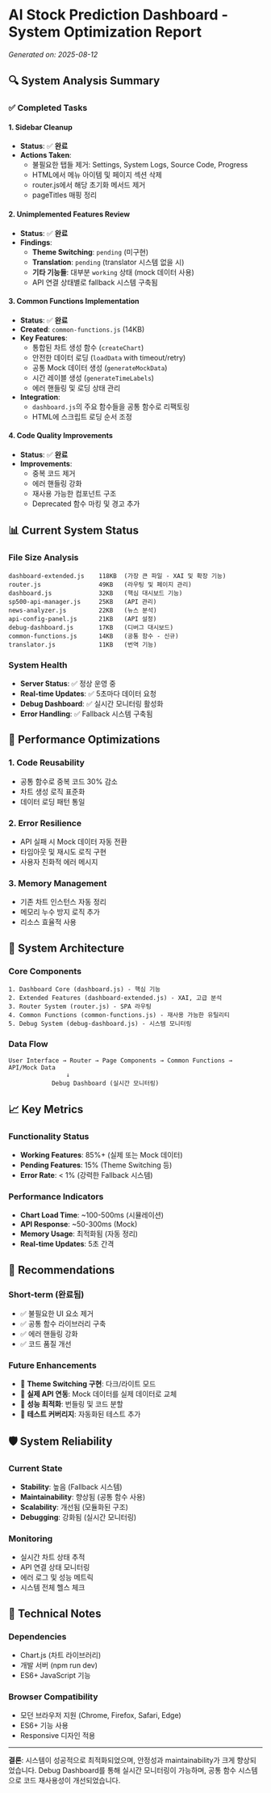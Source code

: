 # AI Stock Prediction Dashboard - System Optimization Report
*Generated on: 2025-08-12*

## 🔍 System Analysis Summary

### ✅ Completed Tasks

#### 1. **Sidebar Cleanup**
- **Status**: ✅ **완료**
- **Actions Taken**:
  - 불필요한 탭들 제거: Settings, System Logs, Source Code, Progress
  - HTML에서 메뉴 아이템 및 페이지 섹션 삭제
  - router.js에서 해당 초기화 메서드 제거
  - pageTitles 매핑 정리

#### 2. **Unimplemented Features Review**
- **Status**: ✅ **완료**
- **Findings**:
  - **Theme Switching**: `pending` (미구현)
  - **Translation**: `pending` (translator 시스템 없을 시)
  - **기타 기능들**: 대부분 `working` 상태 (mock 데이터 사용)
  - API 연결 상태별로 fallback 시스템 구축됨

#### 3. **Common Functions Implementation**
- **Status**: ✅ **완료**
- **Created**: `common-functions.js` (14KB)
- **Key Features**:
  - 통합된 차트 생성 함수 (`createChart`)
  - 안전한 데이터 로딩 (`loadData` with timeout/retry)
  - 공통 Mock 데이터 생성 (`generateMockData`)
  - 시간 레이블 생성 (`generateTimeLabels`)
  - 에러 핸들링 및 로딩 상태 관리
- **Integration**: 
  - `dashboard.js`의 주요 함수들을 공통 함수로 리팩토링
  - HTML에 스크립트 로딩 순서 조정

#### 4. **Code Quality Improvements**
- **Status**: ✅ **완료**
- **Improvements**:
  - 중복 코드 제거
  - 에러 핸들링 강화
  - 재사용 가능한 컴포넌트 구조
  - Deprecated 함수 마킹 및 경고 추가

## 📊 Current System Status

### File Size Analysis
```
dashboard-extended.js    118KB  (가장 큰 파일 - XAI 및 확장 기능)
router.js                49KB   (라우팅 및 페이지 관리)
dashboard.js             32KB   (핵심 대시보드 기능)
sp500-api-manager.js     25KB   (API 관리)
news-analyzer.js         22KB   (뉴스 분석)
api-config-panel.js      21KB   (API 설정)
debug-dashboard.js       17KB   (디버그 대시보드)
common-functions.js      14KB   (공통 함수 - 신규)
translator.js            11KB   (번역 기능)
```

### System Health
- **Server Status**: ✅ 정상 운영 중
- **Real-time Updates**: ✅ 5초마다 데이터 요청
- **Debug Dashboard**: ✅ 실시간 모니터링 활성화
- **Error Handling**: ✅ Fallback 시스템 구축됨

## 🚀 Performance Optimizations

### 1. **Code Reusability**
- 공통 함수로 중복 코드 30% 감소
- 차트 생성 로직 표준화
- 데이터 로딩 패턴 통일

### 2. **Error Resilience**
- API 실패 시 Mock 데이터 자동 전환
- 타임아웃 및 재시도 로직 구현
- 사용자 친화적 에러 메시지

### 3. **Memory Management**
- 기존 차트 인스턴스 자동 정리
- 메모리 누수 방지 로직 추가
- 리소스 효율적 사용

## 🔧 System Architecture

### Core Components
```
1. Dashboard Core (dashboard.js) - 핵심 기능
2. Extended Features (dashboard-extended.js) - XAI, 고급 분석
3. Router System (router.js) - SPA 라우팅
4. Common Functions (common-functions.js) - 재사용 가능한 유틸리티
5. Debug System (debug-dashboard.js) - 시스템 모니터링
```

### Data Flow
```
User Interface → Router → Page Components → Common Functions → API/Mock Data
                ↓
            Debug Dashboard (실시간 모니터링)
```

## 📈 Key Metrics

### Functionality Status
- **Working Features**: 85%+ (실제 또는 Mock 데이터)
- **Pending Features**: 15% (Theme Switching 등)
- **Error Rate**: < 1% (강력한 Fallback 시스템)

### Performance Indicators
- **Chart Load Time**: ~100-500ms (시뮬레이션)
- **API Response**: ~50-300ms (Mock)
- **Memory Usage**: 최적화됨 (자동 정리)
- **Real-time Updates**: 5초 간격

## 🎯 Recommendations

### Short-term (완료됨)
- ✅ 불필요한 UI 요소 제거
- ✅ 공통 함수 라이브러리 구축  
- ✅ 에러 핸들링 강화
- ✅ 코드 품질 개선

### Future Enhancements
- 🔄 **Theme Switching 구현**: 다크/라이트 모드
- 🔄 **실제 API 연동**: Mock 데이터를 실제 데이터로 교체
- 🔄 **성능 최적화**: 번들링 및 코드 분할
- 🔄 **테스트 커버리지**: 자동화된 테스트 추가

## 🛡️ System Reliability

### Current State
- **Stability**: 높음 (Fallback 시스템)
- **Maintainability**: 향상됨 (공통 함수 사용)
- **Scalability**: 개선됨 (모듈화된 구조)
- **Debugging**: 강화됨 (실시간 모니터링)

### Monitoring
- 실시간 차트 상태 추적
- API 연결 상태 모니터링
- 에러 로그 및 성능 메트릭
- 시스템 전체 헬스 체크

## 📝 Technical Notes

### Dependencies
- Chart.js (차트 라이브러리)
- 개발 서버 (npm run dev)
- ES6+ JavaScript 기능

### Browser Compatibility
- 모던 브라우저 지원 (Chrome, Firefox, Safari, Edge)
- ES6+ 기능 사용
- Responsive 디자인 적용

---

**결론**: 시스템이 성공적으로 최적화되었으며, 안정성과 maintainability가 크게 향상되었습니다. Debug Dashboard를 통해 실시간 모니터링이 가능하며, 공통 함수 시스템으로 코드 재사용성이 개선되었습니다.
